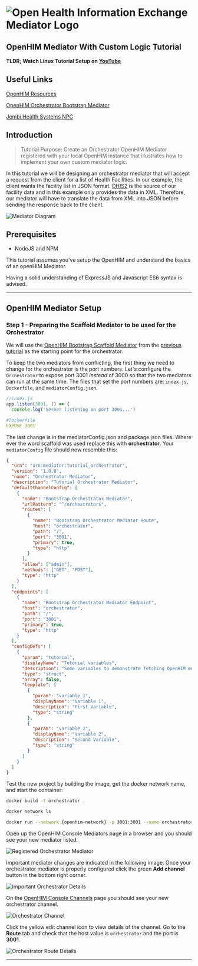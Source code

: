 # ![Open Health Information Exchange Mediator Logo](images/openhimLogoGreen.svg)

## **OpenHIM Mediator With Custom Logic Tutorial**

**TLDR; Watch Linux Tutorial Setup on [YouTube](https://www.youtube.com/watch?v=)**

## Useful Links

[OpenHIM Resources](http://openhim.org/)

[OpenHIM Orchestrator Bootstrap Mediator](https://github.com/jembi/openhim-mediator-bootstrap-orchestrator)

[Jembi Health Systems NPC](https://www.jembi.org/)

## Introduction

> Tutorial Purpose: Create an Orchestrator OpenHIM Mediator registered with your local OpenHIM instance that illustrates how to implement your own custom mediator logic.

In this tutorial we will be designing an orchestrator mediator that will accept a request from the client for a list of Health Facilities. In our example, the client wants the facility list in JSON format. [DHIS2](https://docs.dhis2.org/2.28/en/user/html/ch02s02.html) is the source of our facility data and in this example only provides the data in XML. Therefore, our mediator will have to translate the data from XML into JSON before sending the response back to the client.

![Mediator Diagram](images/mediatorDiagram.jpg)

## Prerequisites

- NodeJS and NPM

This tutorial assumes you've setup the OpenHIM and understand the basics of an openHIM Mediator.

Having a solid understanding of ExpressJS and Javascript ES6 syntax is advised.

---

## OpenHIM Mediator Setup

### Step 1 - Preparing the Scaffold Mediator to be used for the Orchestrator

We will use the [OpenHIM Bootstrap Scaffold Mediator](https://github.com/jembi/openhim-mediator-bootstrap-scaffold) from the [previous tutorial](https://github.com/jembi/openhim-mediator-tutorial/blob/master/1_Scaffold_OpenHIM_Mediator.md) as the starting point for the orchestrator.

To keep the two mediators from conflicting, the first thing we need to change for the orchestrator is the port numbers. Let's configure the `Orchestrator` to expose port 3001 _instead_ of 3000 so that the two mediators can run at the same time. The files that set the port numbers are: `index.js`, `Dockerfile`, and `mediatorConfig.json`.

```js
//index.js
app.listen(3001, () => {
  console.log('Server listening on port 3001...')
```

```yaml
#Dockerfile
EXPOSE 3001
```

The last change is in the mediatorConfig.json and package.json files. Where ever the word scaffold was used replace this with **orchestrator**. Your `mediatorConfig` file should now resemble this:

```json
{
  "urn": "urn:mediator:tutorial_orchestrator",
  "version": "1.0.0",
  "name": "Orchestrator Mediator",
  "description": "Tutorial Orchestrator Mediator",
  "defaultChannelConfig": [
    {
      "name": "Bootstrap Orchestrator Mediator",
      "urlPattern": "^/orchestrator$",
      "routes": [
        {
          "name": "Bootstrap Orchestrator Mediator Route",
          "host": "orchestrator",
          "path": "/",
          "port": "3001",
          "primary": true,
          "type": "http"
        }
      ],
      "allow": ["admin"],
      "methods": ["GET", "POST"],
      "type": "http"
    }
  ],
  "endpoints": [
    {
      "name": "Bootstrap Orchestrator Mediator Endpoint",
      "host": "orchestrator",
      "path": "/",
      "port": "3001",
      "primary": true,
      "type": "http"
    }
  ],
  "configDefs": [
    {
      "param": "tutorial",
      "displayName": "Tutorial variables",
      "description": "Some variables to demonstrate fetching OpenHIM mediator config",
      "type": "struct",
      "array": false,
      "template": [
        {
          "param": "variable_1",
          "displayName": "Variable 1",
          "description": "First Variable",
          "type": "string"
        },
        {
          "param": "variable_2",
          "displayName": "Variable 2",
          "description": "Second Variable",
          "type": "string"
        }
      ]
    }
  ]
}
```

Test the new project by building the image, get the docker network name, and start the container:

```sh
docker build -t orchestrator .

docker network ls

docker run --network {openhim-network} -p 3001:3001 --name orchestrator --rm orchestrator
```

Open up the OpenHIM Console Mediators page in a browser and you should see your new mediator listed.

![Registered Orchestrator Mediator](images/registerOrchestrator.png)

Important mediator changes are indicated in the following image. Once your orchestrator mediator is properly configured click the green **Add channel** button in the bottom right corner.

![Important Orchestrator Details](images/orchestratorDetails.png)

On the [OpenHIM Console Channels](http://localhost:9000/#!/channels) page you should see your new orchestrator channel.

![Orchestrator Channel](images/addOrchestratorChannel.png)

Click the yellow edit channel icon to view details of the channel. Go to the **Route** tab and check that the host value is `orchestrator` and the port is **3001**.

![Orchestrator Route Details](images/orchestratorRouteDetails.png)

---

